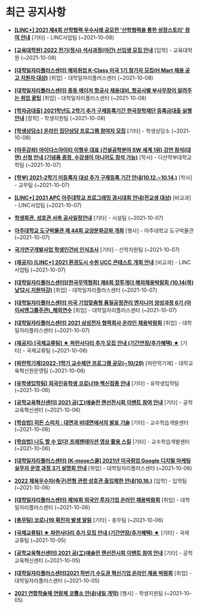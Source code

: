 # 최근 공지사항

* **[[LINC+] 2021 제4회 산학협력 우수사례 공모전 &#x27;산학협력을 통한 성장스토리&#x27; 참여 안내](http://ajou.ac.kr/kr/ajou/notice.do?mode=view&amp;articleNo=113838&amp;article.offset=0&amp;articleLimit=30)**
 [기타] - LINC사업팀 (~2021-10-08)

* **[[교육대학원] 2022 전기(정시) 석사과정(야간) 신입생 모집 안내](http://ajou.ac.kr/kr/ajou/notice.do?mode=view&amp;articleNo=113837&amp;article.offset=0&amp;articleLimit=30)**
 [입학] - 교육대학원 (~2021-10-08)

* **[[대학일자리플러스센터] 해외취업 K-Class 미국 1기 참가자 모집(H Mart 채용 공고 지원자 대상)](http://ajou.ac.kr/kr/ajou/notice.do?mode=view&amp;articleNo=113833&amp;article.offset=0&amp;articleLimit=30)**
 [취업] - 대학일자리플러스센터 (~2021-10-08)

* **[[대학일자리플러스센터] 중동 메이저 항공사 채용대비_항공사별 부사무장이 알려주는 취업 꿀팁](http://ajou.ac.kr/kr/ajou/notice.do?mode=view&amp;articleNo=113832&amp;article.offset=0&amp;articleLimit=30)**
 [취업] - 대학일자리플러스센터 (~2021-10-08)

* **[[학자금대출] 2021학년도 2학기 추가 구제등록기간 한국장학재단 등록금대출 실행 안내](http://ajou.ac.kr/kr/ajou/notice.do?mode=view&amp;articleNo=113831&amp;article.offset=0&amp;articleLimit=30)**
 [장학] - 학생지원팀 (~2021-10-08)

* **[[학생상담소] 온라인 집단상담 프로그램 참여자 모집](http://ajou.ac.kr/kr/ajou/notice.do?mode=view&amp;articleNo=113830&amp;article.offset=0&amp;articleLimit=30)**
 [기타] - 학생상담소 (~2021-10-08)

* **[[아주강좌] 마이다스아이티 이형우 대표 (건설공학분야 SW 세계 1위) 강연 참석(대면) 신청 안내 (기념품 증정, 수강생이 아니어도 참석 가능)](http://ajou.ac.kr/kr/ajou/notice.do?mode=view&amp;articleNo=113829&amp;article.offset=0&amp;articleLimit=30)**
 [학사] - 다산학부대학교학팀 (~2021-10-07)

* **[[학부] 2021-2학기 미등록자 대상 추가 구제등록 기간 안내(10.12.~10.14.)](http://ajou.ac.kr/kr/ajou/notice.do?mode=view&amp;articleNo=113825&amp;article.offset=0&amp;articleLimit=30)**
 [학사] - 교무팀 (~2021-10-07)

* **[[LINC+] 2021 APC 아주대학교 프로그래밍 경시대회 안내(전교생 대상)](http://ajou.ac.kr/kr/ajou/notice.do?mode=view&amp;articleNo=113822&amp;article.offset=0&amp;articleLimit=30)**
 [비교과] - LINC사업팀 (~2021-10-07)

* **[학생회관, 성호관 서측 공사일정안내](http://ajou.ac.kr/kr/ajou/notice.do?mode=view&amp;articleNo=113819&amp;article.offset=0&amp;articleLimit=30)**
 [기타] - 시설팀 (~2021-10-07)

* **[아주대학교 도구박물관 제 44회 교양문화강좌 개최](http://ajou.ac.kr/kr/ajou/notice.do?mode=view&amp;articleNo=113816&amp;article.offset=0&amp;articleLimit=30)**
 [행사] - 아주대학교 도구박물관 (~2021-10-07)

* **[국가연구개발사업 학생인건비 인식조사](http://ajou.ac.kr/kr/ajou/notice.do?mode=view&amp;articleNo=113809&amp;article.offset=0&amp;articleLimit=30)**
 [기타] - 산학지원팀 (~2021-10-07)

* **[(재공지) [LINC+] 2021 환경도시 수원 UCC 콘테스트 개최 안내](http://ajou.ac.kr/kr/ajou/notice.do?mode=view&amp;articleNo=113808&amp;article.offset=0&amp;articleLimit=30)**
 [비교과] - LINC사업팀 (~2021-10-07)

* **[[대학일자리플러스센터][한국무역협회] 제6회 잡투게더 해외채용박람회 (10.14(목) 낮12시 지원마감)](http://ajou.ac.kr/kr/ajou/notice.do?mode=view&amp;articleNo=113807&amp;article.offset=0&amp;articleLimit=30)**
 [취업] - 대학일자리플러스센터 (~2021-10-07)

* **[[대학일자리플러스센터] 미국 기업맞춤형 품질공정관리 엔지니어 양성과정 6기 (아이씨엔그룹주관)_해외연수](http://ajou.ac.kr/kr/ajou/notice.do?mode=view&amp;articleNo=113805&amp;article.offset=0&amp;articleLimit=30)**
 [취업] - 대학일자리플러스센터 (~2021-10-07)

* **[[대학일자리플러스센터] 2021 삼성전자 협력회사 온라인 채용박람회](http://ajou.ac.kr/kr/ajou/notice.do?mode=view&amp;articleNo=113804&amp;article.offset=0&amp;articleLimit=30)**
 [취업] - 대학일자리플러스센터 (~2021-10-07)

* **[(재공지) [국제교류팀] ★ 파란사다리 추가 모집 안내 (기간연장/추가혜택) ★](http://ajou.ac.kr/kr/ajou/notice.do?mode=view&amp;articleNo=113803&amp;article.offset=0&amp;articleLimit=30)**
 [기타] - 국제교류팀 (~2021-10-06)

* **[[파란학기제]2022-1학기 교수제안 프로그램 공모(~10/29)](http://ajou.ac.kr/kr/ajou/notice.do?mode=view&amp;articleNo=113801&amp;article.offset=0&amp;articleLimit=30)**
 [파란학기제] - 대학교육혁신원운영팀 (~2021-10-06)

* **[[유학생입학팀] 외국인유학생 코로나19 백신접종 안내](http://ajou.ac.kr/kr/ajou/notice.do?mode=view&amp;articleNo=113799&amp;article.offset=0&amp;articleLimit=30)**
 [기타] - 유학생입학팀 (~2021-10-06)

* **[[공학교육혁신센터] 2021 공(工)예술전 랜선전시회 이벤트 참여 안내](http://ajou.ac.kr/kr/ajou/notice.do?mode=view&amp;articleNo=113797&amp;article.offset=0&amp;articleLimit=30)**
 [기타] - 공학교육혁신센터 (~2021-10-06)

* **[[학습법] 히든 스피치 : 대면과 비대면에서의 발표 기술](http://ajou.ac.kr/kr/ajou/notice.do?mode=view&amp;articleNo=113796&amp;article.offset=0&amp;articleLimit=30)**
 [기타] - 교수학습개발센터 (~2021-10-06)

* **[[학습법] 나도 할 수 있다! 프레젠테이션 영상 활용 스킬](http://ajou.ac.kr/kr/ajou/notice.do?mode=view&amp;articleNo=113795&amp;article.offset=0&amp;articleLimit=30)**
 [기타] - 교수학습개발센터 (~2021-10-06)

* **[[대학일자리플러스센터] [K-move스쿨] 2021년 미국취업 Google 디지털 마케팅 실무자 운영 과정 3기 설명회 안내](http://ajou.ac.kr/kr/ajou/notice.do?mode=view&amp;articleNo=113794&amp;article.offset=0&amp;articleLimit=30)**
 [취업] - 대학일자리플러스센터 (~2021-10-06)

* **[2022 체육우수자(축구)전형 관련 성호관 출입제한 안내(10.16.)](http://ajou.ac.kr/kr/ajou/notice.do?mode=view&amp;articleNo=113790&amp;article.offset=0&amp;articleLimit=30)**
 [입학] - 입학팀 (~2021-10-06)

* **[[대학일자리플러스센터] 제16회 외국인 투자기업 온라인 채용박람회](http://ajou.ac.kr/kr/ajou/notice.do?mode=view&amp;articleNo=113782&amp;article.offset=0&amp;articleLimit=30)**
 [취업] - 대학일자리플러스센터 (~2021-10-06)

* **[[총무팀] 코로나19 확진자 발생 알림](http://ajou.ac.kr/kr/ajou/notice.do?mode=view&amp;articleNo=113779&amp;article.offset=0&amp;articleLimit=30)**
 [기타] - 총무팀 (~2021-10-06)

* **[[국제교류팀] ★ 파란사다리 추가 모집 안내 (기간연장/추가혜택) ★](http://ajou.ac.kr/kr/ajou/notice.do?mode=view&amp;articleNo=113775&amp;article.offset=0&amp;articleLimit=30)**
 [기타] - 국제교류팀 (~2021-10-05)

* **[[공학교육혁신센터] 2021 공(工)예술전 랜선전시회 이벤트 참여 안내](http://ajou.ac.kr/kr/ajou/notice.do?mode=view&amp;articleNo=113767&amp;article.offset=0&amp;articleLimit=30)**
 [기타] - 공학교육혁신센터 (~2021-10-05)

* **[[대학일자리플러스센터]2021 하반기 수도권 혁신기업 온라인 채용 박람회](http://ajou.ac.kr/kr/ajou/notice.do?mode=view&amp;articleNo=113766&amp;article.offset=0&amp;articleLimit=30)**
 [취업] - 대학일자리플러스센터 (~2021-10-05)

* **[2021 연합학술제 연랑제 코뿔소 안내(내일 개막)](http://ajou.ac.kr/kr/ajou/notice.do?mode=view&amp;articleNo=113765&amp;article.offset=0&amp;articleLimit=30)**
 [행사] - 학생지원팀 (~2021-10-05)

